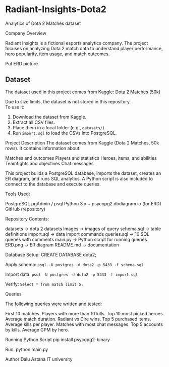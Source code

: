 # Radiant-Insights-Dota2
Analytics of Dota 2 Matches dataset

Company Overview

Radiant Insights is a fictional esports analytics company.
The project focuses on analyzing Dota 2 match data to understand player performance, hero popularity, item usage, and match outcomes.


Put ERD picture

## Dataset
The dataset used in this project comes from Kaggle:
[Dota 2 Matches (50k)](https://www.kaggle.com/datasets/devinanzelmo/dota-2-matches)

Due to size limits, the dataset is not stored in this repository.  
To use it:
1. Download the dataset from Kaggle.
2. Extract all CSV files.
3. Place them in a local folder (e.g., `datasets/`).
4. Run `import.sql` to load the CSVs into PostgreSQL.


Project Description
The dataset comes from Kaggle (Dota 2 Matches, 50k rows). It contains information about:

Matches and outcomes
Players and statistics
Heroes, items, and abilities
Teamfights and objectives
Chat messages

This project builds a PostgreSQL database, imports the dataset, creates an ER diagram, and runs SQL analytics. A Python script is also included to connect to the database and execute queries.

Tools Used:

PostgreSQL
pgAdmin / psql
Python 3.x + psycopg2
dbdiagram.io (for ERD)
GitHub (repository)

Repository Contents:

datasets → dota 2 datasets
Images → images of query
schema.sql → table definitions
import.sql → data import commands
queries.sql → 10 SQL queries with comments
main.py → Python script for running queries
ERD.png → ER diagram
README.md → documentation

Database Setup:
CREATE DATABASE dota2;

Apply schema:
```psql -U postgres -d dota2 -p 5433 -f schema.sql```

Import data:
```psql -U postgres -d dota2 -p 5433 -f import.sql```

Verify:
```Select * from match limit 5;```

Queries

The following queries were written and tested:

First 10 matches.
Players with more than 10 kills.
Top 10 most picked heroes.
Average match duration.
Radiant vs Dire wins.
Top 5 purchased items.
Average kills per player.
Matches with most chat messages.
Top 5 accounts by kills.
Average GPM by hero.

Running Python Script
pip install psycopg2-binary 

Run:
python main.py

Author Dalu
Astana IT university 


